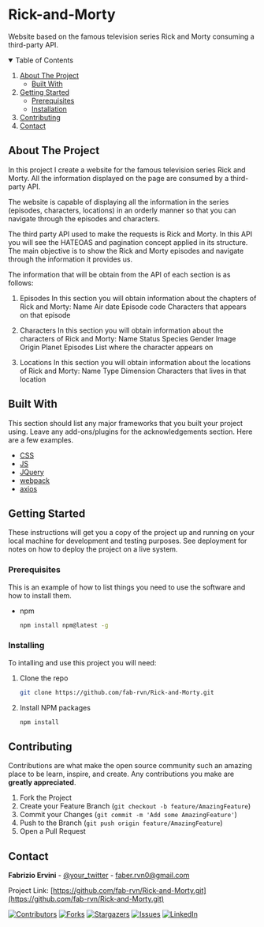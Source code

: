 # Rick-and-Morty
Website based on the famous television series Rick and Morty consuming a third-party API.


<!-- TABLE OF CONTENTS -->
<details open="open">
  <summary>Table of Contents</summary>
  <ol>
    <li>
      <a href="#about-the-project">About The Project</a>
      <ul>
        <li><a href="#built-with">Built With</a></li>
      </ul>
    </li>
    <li>
      <a href="#getting-started">Getting Started</a>
      <ul>
        <li><a href="#prerequisites">Prerequisites</a></li>
        <li><a href="#installation">Installation</a></li>
      </ul>
    </li>
    <li><a href="#contributing">Contributing</a></li>
    <li><a href="#contact">Contact</a></li>
  </ol>
</details>


## About The Project

In this project I create a website for the famous television series Rick and Morty. All the information displayed on the page are consumed by a third-party API.

The website is capable of displaying all the information in the series (episodes, characters, locations) in an orderly manner so that you can navigate through the episodes and characters.

The third party API  used to make the requests is Rick and Morty.
In this API you will see the HATEOAS and pagination concept applied in its structure. The main objective is to show the Rick and Morty episodes and navigate through the information it provides us.

The information that will be obtain from the API of each section is as follows:

1. Episodes
In this section you will obtain information about the chapters of Rick and Morty:
  Name
  Air date
  Episode code
  Characters that appears on that episode

2. Characters
In this section you will obtain information about the characters of Rick and Morty:
  Name
  Status
  Species
  Gender
  Image
  Origin Planet
  Episodes List where the character appears on

3. Locations
In this section you will obtain information about the locations of Rick and Morty:
  Name
  Type
  Dimension
  Characters that lives in that location


## Built With

This section should list any major frameworks that you built your project using. Leave any add-ons/plugins for the acknowledgements section. Here are a few examples.

* [CSS](https://css-tricks.com)
* [JS](https://javascript.com)
* [JQuery](https://jquery.com)
* [webpack](https://webpack.js.org)
* [axios](https://github.com/axios/axios)


## Getting Started

These instructions will get you a copy of the project up and running on your local machine for development and testing purposes. See deployment for notes on how to deploy the project on a live system.


### Prerequisites

This is an example of how to list things you need to use the software and how to install them.
* npm
  ```sh
  npm install npm@latest -g
  ```


### Installing

To intalling and use this project you will need:

1. Clone the repo
   ```sh
   git clone https://github.com/fab-rvn/Rick-and-Morty.git
   ```
2. Install NPM packages
   ```sh
   npm install
   ```


## Contributing

Contributions are what make the open source community such an amazing place to be learn, inspire, and create. Any contributions you make are **greatly appreciated**.

1. Fork the Project
2. Create your Feature Branch (`git checkout -b feature/AmazingFeature`)
3. Commit your Changes (`git commit -m 'Add some AmazingFeature'`)
4. Push to the Branch (`git push origin feature/AmazingFeature`)
5. Open a Pull Request


## Contact

**Fabrizio Ervini** - [@your_twitter](https://twitter.com/faber_dev) - faber.rvn0@gmail.com

Project Link: [https://github.com/fab-rvn/Rick-and-Morty.git](https://github.com/fab-rvn/Rick-and-Morty.git)


[![Contributors][contributors-shield]][contributors-url]
[![Forks][forks-shield]][forks-url]
[![Stargazers][stars-shield]][stars-url]
[![Issues][issues-shield]][issues-url]
[![LinkedIn][linkedin-shield]][linkedin-url]


[contributors-shield]: https://img.shields.io/github/contributors/othneildrew/Best-README-Template.svg?style=for-the-badge
[contributors-url]: https://github.com/othneildrew/Best-README-Template/graphs/contributors
[forks-shield]: https://img.shields.io/github/forks/othneildrew/Best-README-Template.svg?style=for-the-badge
[forks-url]: https://github.com/othneildrew/Best-README-Template/network/members
[stars-shield]: https://img.shields.io/github/stars/othneildrew/Best-README-Template.svg?style=for-the-badge
[stars-url]: https://github.com/othneildrew/Best-README-Template/stargazers
[issues-shield]: https://img.shields.io/github/issues/othneildrew/Best-README-Template.svg?style=for-the-badge
[issues-url]: https://github.com/othneildrew/Best-README-Template/issues
[linkedin-shield]: https://img.shields.io/badge/-LinkedIn-black.svg?style=for-the-badge&logo=linkedin&colorB=555
[linkedin-url]: https://linkedin.com/in/othneildrew
